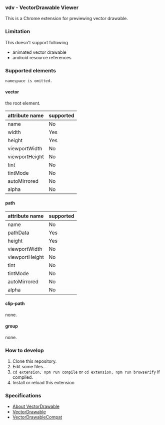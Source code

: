 ### vdv - VectorDrawable Viewer

This is a Chrome extension for previewing vector drawable.

### Limitation

This doesn't support following

+ animated vector drawable
+ android resource references

### Supported elements

`namespace is omitted.`

#### vector

the root element.

|attribute name|supported|
|:------|:-----|
|name|No|
|width|Yes|
|height|Yes|
|viewportWidth|No|
|viewportHeight|No|
|tint|No|
|tintMode|No|
|autoMirrored|No|
|alpha|No|

#### path

|attribute name|supported|
|:------|:-----|
|name|No|
|pathData|Yes|
|height|Yes|
|viewportWidth|No|
|viewportHeight|No|
|tint|No|
|tintMode|No|
|autoMirrored|No|
|alpha|No|

#### clip-path

none.

#### group

none.

### How to develop

1. Clone this repository.
2. Edit some files...
3. `cd extension; npm run compile` or `cd extension; npm run browserify` if compiled.
4. Install or reload this extension

### Specifications

+ [About VectorDrawable](https://developer.android.com/guide/topics/graphics/vector-drawable-resources.html)
+ [VectorDrawable](https://developer.android.com/reference/android/graphics/drawable/VectorDrawable.html)
+ [VectorDrawableCompat](https://developer.android.com/reference/android/support/graphics/drawable/VectorDrawableCompat.html)
